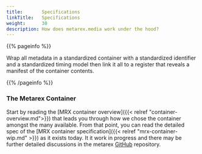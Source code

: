 ```yaml
---
title:       Specifications
linkTitle:   Specifications
weight:      30
description: How does metarex.media work under the hood?
---
```


{{% pageinfo %}}

Wrap all metadata in a standardized container with a standardized identifier and
a standardized timing model then link it all to a register that reveals a
manifest of the container contents.

{{% /pageinfo %}}

### The Metarex Container

Start by reading the [MRX container overview]({{< relref
"container-overview.md">}}) that leads you through how we chose the container
amongst the many available. From that point, you can read the detailed spec of
the [MRX container specification]({{< relref "mrx-container-wip.md" >}})  as it exists today. It it work in progress
and there may be further detailed discussions in the metarex
[GitHub](https://github.com/metarex-media/mrx-container) repository.

[ARRI Broadcast Day]: /blog/2019/07/20/mxf-live-at-arri-international-broadcast-day-2019/
[MXF profile]:        /docs/technology/metarex-mxf-2022/           "Metarex MXF Profile"
[MXF-live profile]:   /docs/reference/mxf-live-2019/               "MXF Live Profile"
[SMPTE ST 377-2]:     https://doi.org/10.5594/SMPTE.ST377-2.2019   "MXF KXS"